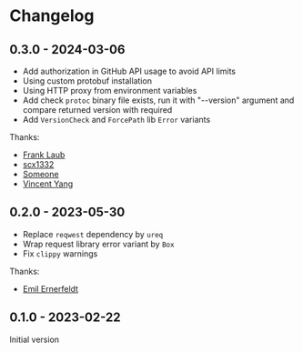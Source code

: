 # Changelog

## 0.3.0 - 2024-03-06

- Add authorization in GitHub API usage to avoid API limits
- Using custom protobuf installation
- Using HTTP proxy from environment variables
- Add check `protoc` binary file exists, run it with "--version" argument and compare returned version with required
- Add `VersionCheck` and `ForcePath` lib `Error` variants

Thanks:

- [Frank Laub](https://github.com/flaub)
- [scx1332](https://github.com/scx1332)
- [Someone](https://github.com/SomeoneSerge)
- [Vincent Yang](https://github.com/soloist-v)

## 0.2.0 - 2023-05-30

- Replace `reqwest` dependency by `ureq`
- Wrap request library error variant by `Box`
- Fix `clippy` warnings

Thanks:

- [Emil Ernerfeldt](https://github.com/emilk)

## 0.1.0 - 2023-02-22

Initial version